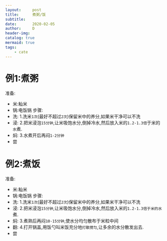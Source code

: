 ```yaml
---
layout:     post
title:      煮粥/饭
subtitle:   
date:       2020-02-05
author:     D
header-img: 
catalog: true
mermaid: true
tags:
    - cate
---
```


# 例1:煮粥
准备:<br>
- 米:籼米
- 锅:电饭锅
步骤:<br>
- 洗: 1.洗米`1次`(最好不超过`2次`)保留米中的养分,如果米干净可以不洗<br>
- 浸: 2.把米浸泡`15分钟`,让米吸饱水分,倒掉冷水,然后放入米的`1.2-1.3倍`于米的`水`煮.<br>
- 焖: 3.水煮开后再闷`1-2分钟`<br>
- 尝

# 例2:煮饭
准备:
- 米:籼米
- 锅:电饭锅
步骤:<br>
- 洗: 1.洗米`1次`(最好不超过`2次`)保留米中的养分,如果米干净可以不洗<br>
- 浸: 2.把米浸泡`15分钟`,让米吸饱水分,倒掉冷水,然后放入米的`1.2-1.3倍于米的水`煮.<br>
- 焖: 3.煮熟后再闷`10-15分钟`,使水分均匀散布于米粒中间<br>
- 翻: 4.打开锅盖,用饭勺叫米饭充分地`打散搅匀`,让多余的水分散发出去.
- 尝
